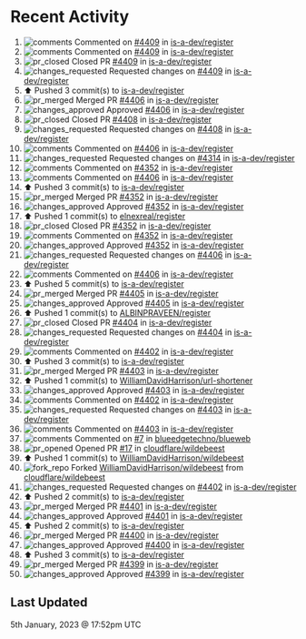 # Recent Activity

<!--RECENT_ACTIVITY:start-->
1. ![comments](https://cdn.jsdelivr.net/gh/Readme-Workflows/Readme-Icons@main/icons/octicons/Comment.svg) Commented on [#4409](https://github.com/is-a-dev/register/pull/4409#issuecomment-1372199936) in [is-a-dev/register](https://github.com/is-a-dev/register)<br>
2. ![comments](https://cdn.jsdelivr.net/gh/Readme-Workflows/Readme-Icons@main/icons/octicons/Comment.svg) Commented on [#4409](https://github.com/is-a-dev/register/pull/4409#issuecomment-1372165571) in [is-a-dev/register](https://github.com/is-a-dev/register)<br>
3. ![pr_closed](https://cdn.jsdelivr.net/gh/Readme-Workflows/Readme-Icons@main/icons/octicons/PullRequestClosed.svg) Closed PR [#4409](https://github.com/is-a-dev/register/pull/4409) in [is-a-dev/register](https://github.com/is-a-dev/register)<br>
4. ![changes_requested](https://cdn.jsdelivr.net/gh/Readme-Workflows/Readme-Icons@main/icons/octicons/RequestedChanges.svg) Requested changes on [#4409](https://github.com/is-a-dev/register/pull/4409#pullrequestreview-1237323626) in [is-a-dev/register](https://github.com/is-a-dev/register)<br>
5. ⬆️ Pushed 3 commit(s) to [is-a-dev/register](https://github.com/is-a-dev/register)<br>
6. ![pr_merged](https://cdn.jsdelivr.net/gh/Readme-Workflows/Readme-Icons@main/icons/octicons/PullRequestMerged.svg) Merged PR [#4406](https://github.com/is-a-dev/register/pull/4406) in [is-a-dev/register](https://github.com/is-a-dev/register)<br>
7. ![changes_approved](https://cdn.jsdelivr.net/gh/Readme-Workflows/Readme-Icons@main/icons/octicons/ApprovedChanges.svg) Approved [#4406](https://github.com/is-a-dev/register/pull/4406#pullrequestreview-1237320689) in [is-a-dev/register](https://github.com/is-a-dev/register)<br>
8. ![pr_closed](https://cdn.jsdelivr.net/gh/Readme-Workflows/Readme-Icons@main/icons/octicons/PullRequestClosed.svg) Closed PR [#4408](https://github.com/is-a-dev/register/pull/4408) in [is-a-dev/register](https://github.com/is-a-dev/register)<br>
9. ![changes_requested](https://cdn.jsdelivr.net/gh/Readme-Workflows/Readme-Icons@main/icons/octicons/RequestedChanges.svg) Requested changes on [#4408](https://github.com/is-a-dev/register/pull/4408#pullrequestreview-1237317978) in [is-a-dev/register](https://github.com/is-a-dev/register)<br>
10. ![comments](https://cdn.jsdelivr.net/gh/Readme-Workflows/Readme-Icons@main/icons/octicons/Comment.svg) Commented on [#4406](https://github.com/is-a-dev/register/pull/4406#discussion_r1062395668) in [is-a-dev/register](https://github.com/is-a-dev/register)<br>
11. ![changes_requested](https://cdn.jsdelivr.net/gh/Readme-Workflows/Readme-Icons@main/icons/octicons/RequestedChanges.svg) Requested changes on [#4314](https://github.com/is-a-dev/register/pull/4314#pullrequestreview-1237253757) in [is-a-dev/register](https://github.com/is-a-dev/register)<br>
12. ![comments](https://cdn.jsdelivr.net/gh/Readme-Workflows/Readme-Icons@main/icons/octicons/Comment.svg) Commented on [#4352](https://github.com/is-a-dev/register/pull/4352#issuecomment-1372110499) in [is-a-dev/register](https://github.com/is-a-dev/register)<br>
13. ![comments](https://cdn.jsdelivr.net/gh/Readme-Workflows/Readme-Icons@main/icons/octicons/Comment.svg) Commented on [#4406](https://github.com/is-a-dev/register/pull/4406#discussion_r1062383947) in [is-a-dev/register](https://github.com/is-a-dev/register)<br>
14. ⬆️ Pushed 3 commit(s) to [is-a-dev/register](https://github.com/is-a-dev/register)<br>
15. ![pr_merged](https://cdn.jsdelivr.net/gh/Readme-Workflows/Readme-Icons@main/icons/octicons/PullRequestMerged.svg) Merged PR [#4352](https://github.com/is-a-dev/register/pull/4352) in [is-a-dev/register](https://github.com/is-a-dev/register)<br>
16. ![changes_approved](https://cdn.jsdelivr.net/gh/Readme-Workflows/Readme-Icons@main/icons/octicons/ApprovedChanges.svg) Approved [#4352](https://github.com/is-a-dev/register/pull/4352#pullrequestreview-1237248624) in [is-a-dev/register](https://github.com/is-a-dev/register)<br>
17. ⬆️ Pushed 1 commit(s) to [elnexreal/register](https://github.com/elnexreal/register)<br>
18. ![pr_closed](https://cdn.jsdelivr.net/gh/Readme-Workflows/Readme-Icons@main/icons/octicons/PullRequestClosed.svg) Closed PR [#4352](https://github.com/is-a-dev/register/pull/4352) in [is-a-dev/register](https://github.com/is-a-dev/register)<br>
19. ![comments](https://cdn.jsdelivr.net/gh/Readme-Workflows/Readme-Icons@main/icons/octicons/Comment.svg) Commented on [#4352](https://github.com/is-a-dev/register/pull/4352#issuecomment-1372106764) in [is-a-dev/register](https://github.com/is-a-dev/register)<br>
20. ![changes_approved](https://cdn.jsdelivr.net/gh/Readme-Workflows/Readme-Icons@main/icons/octicons/ApprovedChanges.svg) Approved [#4352](https://github.com/is-a-dev/register/pull/4352#pullrequestreview-1237245015) in [is-a-dev/register](https://github.com/is-a-dev/register)<br>
21. ![changes_requested](https://cdn.jsdelivr.net/gh/Readme-Workflows/Readme-Icons@main/icons/octicons/RequestedChanges.svg) Requested changes on [#4406](https://github.com/is-a-dev/register/pull/4406#pullrequestreview-1237240981) in [is-a-dev/register](https://github.com/is-a-dev/register)<br>
22. ![comments](https://cdn.jsdelivr.net/gh/Readme-Workflows/Readme-Icons@main/icons/octicons/Comment.svg) Commented on [#4406](https://github.com/is-a-dev/register/pull/4406#discussion_r1062377891) in [is-a-dev/register](https://github.com/is-a-dev/register)<br>
23. ⬆️ Pushed 5 commit(s) to [is-a-dev/register](https://github.com/is-a-dev/register)<br>
24. ![pr_merged](https://cdn.jsdelivr.net/gh/Readme-Workflows/Readme-Icons@main/icons/octicons/PullRequestMerged.svg) Merged PR [#4405](https://github.com/is-a-dev/register/pull/4405) in [is-a-dev/register](https://github.com/is-a-dev/register)<br>
25. ![changes_approved](https://cdn.jsdelivr.net/gh/Readme-Workflows/Readme-Icons@main/icons/octicons/ApprovedChanges.svg) Approved [#4405](https://github.com/is-a-dev/register/pull/4405#pullrequestreview-1237030548) in [is-a-dev/register](https://github.com/is-a-dev/register)<br>
26. ⬆️ Pushed 1 commit(s) to [ALBINPRAVEEN/register](https://github.com/ALBINPRAVEEN/register)<br>
27. ![pr_closed](https://cdn.jsdelivr.net/gh/Readme-Workflows/Readme-Icons@main/icons/octicons/PullRequestClosed.svg) Closed PR [#4404](https://github.com/is-a-dev/register/pull/4404) in [is-a-dev/register](https://github.com/is-a-dev/register)<br>
28. ![changes_requested](https://cdn.jsdelivr.net/gh/Readme-Workflows/Readme-Icons@main/icons/octicons/RequestedChanges.svg) Requested changes on [#4404](https://github.com/is-a-dev/register/pull/4404#pullrequestreview-1236982515) in [is-a-dev/register](https://github.com/is-a-dev/register)<br>
29. ![comments](https://cdn.jsdelivr.net/gh/Readme-Workflows/Readme-Icons@main/icons/octicons/Comment.svg) Commented on [#4402](https://github.com/is-a-dev/register/pull/4402#issuecomment-1371889444) in [is-a-dev/register](https://github.com/is-a-dev/register)<br>
30. ⬆️ Pushed 3 commit(s) to [is-a-dev/register](https://github.com/is-a-dev/register)<br>
31. ![pr_merged](https://cdn.jsdelivr.net/gh/Readme-Workflows/Readme-Icons@main/icons/octicons/PullRequestMerged.svg) Merged PR [#4403](https://github.com/is-a-dev/register/pull/4403) in [is-a-dev/register](https://github.com/is-a-dev/register)<br>
32. ⬆️ Pushed 1 commit(s) to [WilliamDavidHarrison/url-shortener](https://github.com/WilliamDavidHarrison/url-shortener)<br>
33. ![changes_approved](https://cdn.jsdelivr.net/gh/Readme-Workflows/Readme-Icons@main/icons/octicons/ApprovedChanges.svg) Approved [#4403](https://github.com/is-a-dev/register/pull/4403#pullrequestreview-1236862291) in [is-a-dev/register](https://github.com/is-a-dev/register)<br>
34. ![comments](https://cdn.jsdelivr.net/gh/Readme-Workflows/Readme-Icons@main/icons/octicons/Comment.svg) Commented on [#4402](https://github.com/is-a-dev/register/pull/4402#issuecomment-1371797767) in [is-a-dev/register](https://github.com/is-a-dev/register)<br>
35. ![changes_requested](https://cdn.jsdelivr.net/gh/Readme-Workflows/Readme-Icons@main/icons/octicons/RequestedChanges.svg) Requested changes on [#4403](https://github.com/is-a-dev/register/pull/4403#pullrequestreview-1236856081) in [is-a-dev/register](https://github.com/is-a-dev/register)<br>
36. ![comments](https://cdn.jsdelivr.net/gh/Readme-Workflows/Readme-Icons@main/icons/octicons/Comment.svg) Commented on [#4403](https://github.com/is-a-dev/register/pull/4403#issuecomment-1371797234) in [is-a-dev/register](https://github.com/is-a-dev/register)<br>
37. ![comments](https://cdn.jsdelivr.net/gh/Readme-Workflows/Readme-Icons@main/icons/octicons/Comment.svg) Commented on [#7](https://github.com/blueedgetechno/blueweb/pull/7#issuecomment-1371649029) in [blueedgetechno/blueweb](https://github.com/blueedgetechno/blueweb)<br>
38. ![pr_opened](https://cdn.jsdelivr.net/gh/Readme-Workflows/Readme-Icons@main/icons/octicons/PullRequestOpened.svg) Opened PR [#17](https://github.com/cloudflare/wildebeest/pull/17) in [cloudflare/wildebeest](https://github.com/cloudflare/wildebeest)<br>
39. ⬆️ Pushed 1 commit(s) to [WilliamDavidHarrison/wildebeest](https://github.com/WilliamDavidHarrison/wildebeest)<br>
40. ![fork_repo](https://cdn.jsdelivr.net/gh/Readme-Workflows/Readme-Icons@main/icons/octicons/ForkedRepository.svg) Forked [WilliamDavidHarrison/wildebeest](https://github.com/WilliamDavidHarrison/wildebeest) from [cloudflare/wildebeest](https://github.com/cloudflare/wildebeest)<br>
41. ![changes_requested](https://cdn.jsdelivr.net/gh/Readme-Workflows/Readme-Icons@main/icons/octicons/RequestedChanges.svg) Requested changes on [#4402](https://github.com/is-a-dev/register/pull/4402#pullrequestreview-1236673177) in [is-a-dev/register](https://github.com/is-a-dev/register)<br>
42. ⬆️ Pushed 2 commit(s) to [is-a-dev/register](https://github.com/is-a-dev/register)<br>
43. ![pr_merged](https://cdn.jsdelivr.net/gh/Readme-Workflows/Readme-Icons@main/icons/octicons/PullRequestMerged.svg) Merged PR [#4401](https://github.com/is-a-dev/register/pull/4401) in [is-a-dev/register](https://github.com/is-a-dev/register)<br>
44. ![changes_approved](https://cdn.jsdelivr.net/gh/Readme-Workflows/Readme-Icons@main/icons/octicons/ApprovedChanges.svg) Approved [#4401](https://github.com/is-a-dev/register/pull/4401#pullrequestreview-1236583881) in [is-a-dev/register](https://github.com/is-a-dev/register)<br>
45. ⬆️ Pushed 2 commit(s) to [is-a-dev/register](https://github.com/is-a-dev/register)<br>
46. ![pr_merged](https://cdn.jsdelivr.net/gh/Readme-Workflows/Readme-Icons@main/icons/octicons/PullRequestMerged.svg) Merged PR [#4400](https://github.com/is-a-dev/register/pull/4400) in [is-a-dev/register](https://github.com/is-a-dev/register)<br>
47. ![changes_approved](https://cdn.jsdelivr.net/gh/Readme-Workflows/Readme-Icons@main/icons/octicons/ApprovedChanges.svg) Approved [#4400](https://github.com/is-a-dev/register/pull/4400#pullrequestreview-1236583445) in [is-a-dev/register](https://github.com/is-a-dev/register)<br>
48. ⬆️ Pushed 3 commit(s) to [is-a-dev/register](https://github.com/is-a-dev/register)<br>
49. ![pr_merged](https://cdn.jsdelivr.net/gh/Readme-Workflows/Readme-Icons@main/icons/octicons/PullRequestMerged.svg) Merged PR [#4399](https://github.com/is-a-dev/register/pull/4399) in [is-a-dev/register](https://github.com/is-a-dev/register)<br>
50. ![changes_approved](https://cdn.jsdelivr.net/gh/Readme-Workflows/Readme-Icons@main/icons/octicons/ApprovedChanges.svg) Approved [#4399](https://github.com/is-a-dev/register/pull/4399#pullrequestreview-1236566875) in [is-a-dev/register](https://github.com/is-a-dev/register)<br>
<!--RECENT_ACTIVITY:end-->

## Last Updated
<!--RECENT_ACTIVITY:last_update-->
5th January, 2023 @ 17:52pm UTC
<!--RECENT_ACTIVITY:last_update_end-->
